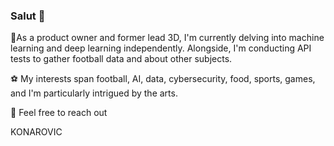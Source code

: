 ### Salut 👋

:beginner:As a product owner and former lead 3D, I'm currently delving into machine learning and deep learning independently. 
Alongside, I'm conducting API tests to gather football data and about other subjects. 

:soccer: My interests span football, AI, data, cybersecurity, food, sports, games, and I'm particularly intrigued by the arts. 

:beer: Feel free to reach out

KONAROVIC
<!--
**Konarovic/Konarovic** is a ✨ _special_ ✨ repository because its `README.md` (this file) appears on your GitHub profile.

Here are some ideas to get you started:

- 🔭 I’m currently working on ...
- 🌱 I’m currently learning ...
- 👯 I’m looking to collaborate on ...
- 🤔 I’m looking for help with ...
- 💬 Ask me about ...
- 📫 How to reach me: ...
- 😄 Pronouns: ...
- ⚡ Fun fact: ...
-->
